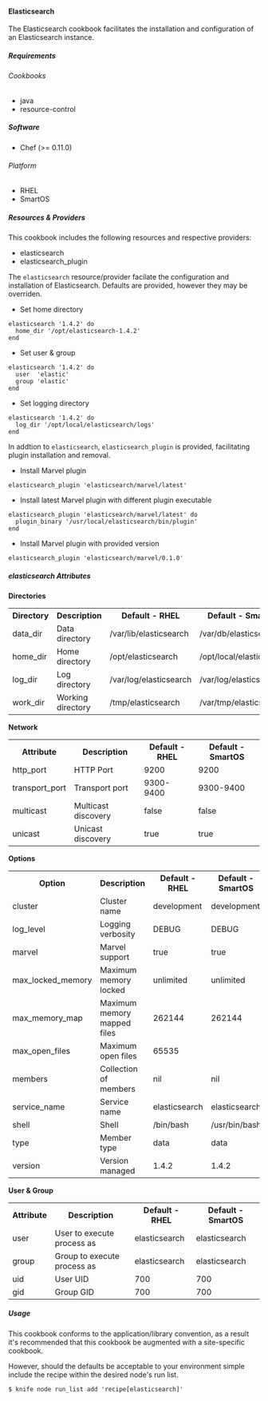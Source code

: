 #### Elasticsearch

The Elasticsearch cookbook facilitates the installation and configuration of an Elasticsearch instance.

##### Requirements

###### Cookbooks

* java
* resource-control	

##### Software
* Chef (>= 0.11.0)

###### Platform

* RHEL
* SmartOS

##### Resources & Providers

This cookbook includes the following resources and respective providers:

* elasticsearch
* elasticsearch_plugin

The ```elasticsearch``` resource/provider facilate the configuration and installation of Elasticsearch. Defaults are provided, however they may be overriden.

* Set home directory
 
```
elasticsearch '1.4.2' do
  home_dir '/opt/elasticsearch-1.4.2'
end
```

* Set user & group

```
elasticsearch '1.4.2' do
  user  'elastic'
  group 'elastic'
end
```

* Set logging directory

```
elasticsearch '1.4.2' do
  log_dir '/opt/local/elasticsearch/logs'
end
```

In addtion to ```elasticsearch```, ```elasticsearch_plugin``` is provided, facilitating plugin installation and removal.

* Install Marvel plugin

```
elasticsearch_plugin 'elasticsearch/marvel/latest'
```

* Install latest Marvel plugin with different plugin executable

```
elasticsearch_plugin 'elasticsearch/marvel/latest' do
  plugin_binary '/usr/local/elasticsearch/bin/plugin'
end
```

* Install Marvel plugin with provided version

```
elasticsearch_plugin 'elasticsearch/marvel/0.1.0'
```


##### elasticsearch Attributes

__Directories__

<table>
<th>Directory</th>
<th>Description</th>
<th>Default - RHEL</th>
<th>Default - SmartOS</th>
<tr>
<td>data_dir</td>
<td>Data directory</td>
<td>/var/lib/elasticsearch</td>
<td>/var/db/elasticsearch</td>
</tr>
<tr>
<td>home_dir</td>
<td>Home directory</td>
<td>/opt/elasticsearch</td>
<td>/opt/local/elasticsearch</td>
</tr>
<tr>
<td>log_dir</td>
<td>Log directory</td>
<td>/var/log/elasticsearch</td>
<td>/var/log/elasticsearch</td>
</tr>
<td>work_dir</td>
<td>Working directory</td>
<td>/tmp/elasticsearch</td>
<td>/var/tmp/elasticsearch</td>
</tr>
</table>

__Network__

<table>
<th>Attribute</th>
<th>Description</th>
<th>Default - RHEL</th>
<th>Default - SmartOS</th>
<tr>
<td>http_port</td>
<td>HTTP Port</td>
<td>9200</td>
<td>9200</td>
</tr>
<tr>
<td>transport_port</td>
<td>Transport port</td>
<td>9300-9400</td>
<td>9300-9400</td>
</tr>
<tr>
<td>multicast</td>
<td>Multicast discovery</td>
<td>false</td>
<td>false</td>
</tr>
<tr>
<td>unicast</td>
<td>Unicast discovery</td>
<td>true</td>
<td>true</td>
</tr>
</table>

__Options__

<table>
<th>Option</th>
<th>Description</th>
<th>Default - RHEL</th>
<th>Default - SmartOS</th>
<tr>
<td>cluster</td>
<td>Cluster name</td>
<td>development</td>
<td>development</td>
</tr>
<tr>
<td>log_level</td>
<td>Logging verbosity</td>
<td>DEBUG</td>
<td>DEBUG</td>
</tr>
<tr>
<td>marvel</td>
<td>Marvel support</td>
<td>true</td>
<td>true</td>
</tr>
<tr>
<td>max_locked_memory</td>
<td>Maximum memory locked</td>
<td>unlimited</td>
<td>unlimited</td>
</tr>
<tr>
<td>max_memory_map</td>
<td>Maximum memory mapped files</td>
<td>262144</td>
<td>262144</td>
</tr>
<tr>
<td>max_open_files</td>
<td>Maximum open files</td>
<td>65535</td>
</tr>
<tr>
<td>members</td>
<td>Collection of members</td>
<td>nil</td>
<td>nil</td>
</tr>
<tr>
<td>service_name</td>
<td>Service name</td>
<td>elasticsearch</td>
<td>elasticsearch</td>
</tr>
<tr>
<td>shell</td>
<td>Shell</td>
<td>/bin/bash</td>
<td>/usr/bin/bash</td>
</tr>
<tr>
<td>type</td>
<td>Member type</td>
<td>data</td>
<td>data</td>
</tr>
<tr>
<td>version</td>
<td>Version managed</td>
<td>1.4.2</td>
<td>1.4.2</td>
</table>

__User & Group__

<table>
<th>Attribute</th>
<th>Description</th>
<th>Default - RHEL</th>
<th>Default - SmartOS</th>
<tr>
<td>user</td>
<td>User to execute process as</td>
<td>elasticsearch</td>
<td>elasticsearch</td>
</tr>
<tr>
<td>group</td>
<td>Group to execute process as</td>
<td>elasticsearch</td>
<td>elasticsearch</td>
</tr>
<tr>
<td>uid</td>
<td>User UID</td>
<td>700</td>
<td>700</td>
</tr>
<tr>
<td>gid</td>
<td>Group GID</td>
<td>700</td>
<td>700</td>
</tr>
</table>

##### Usage

This cookbook conforms to the application/library convention, as a result it's recommended that this cookbook be augmented with a site-specific cookbook.

However, should the defaults be acceptable to your environment simple include the recipe within the desired node's run list.

```
$ knife node run_list add 'recipe[elasticsearch]'
```